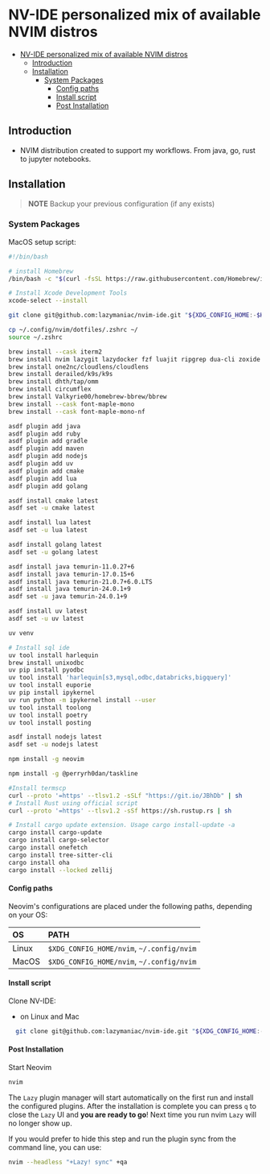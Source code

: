 # NV-IDE personalized mix of available NVIM distros

<!--toc:start-->
- [NV-IDE personalized mix of available NVIM distros](#nv-ide-personalized-mix-of-available-nvim-distros)
  - [Introduction](#introduction)
  - [Installation](#installation)
    - [System Packages](#system-packages)
      - [Config paths](#config-paths)
      - [Install script](#install-script)
      - [Post Installation](#post-installation)
<!--toc:end-->

## Introduction

- NVIM distribution created to support my workflows. From java, go, rust to jupyter notebooks.

## Installation

> **NOTE**
> Backup your previous configuration (if any exists)

### System Packages
MacOS setup script:
```bash
#!/bin/bash

# install Homebrew
/bin/bash -c "$(curl -fsSL https://raw.githubusercontent.com/Homebrew/install/HEAD/install.sh)"

# Install Xcode Development Tools
xcode-select --install

git clone git@github.com:lazymaniac/nvim-ide.git "${XDG_CONFIG_HOME:-$HOME/.config}"/nvim

cp ~/.config/nvim/dotfiles/.zshrc ~/
source ~/.zshrc

brew install --cask iterm2
brew install nvim lazygit lazydocker fzf luajit ripgrep dua-cli zoxide bat eza btop fd fastfetch oh-my-posh bagels podman-tui asdf nap navi
brew install one2nc/cloudlens/cloudlens
brew install derailed/k9s/k9s
brew install dhth/tap/omm
brew install circumflex
brew install Valkyrie00/homebrew-bbrew/bbrew
brew install --cask font-maple-mono
brew install --cask font-maple-mono-nf

asdf plugin add java
asdf plugin add ruby
asdf plugin add gradle
asdf plugin add maven
asdf plugin add nodejs
asdf plugin add uv
asdf plugin add cmake
asdf plugin add lua
asdf plugin add golang

asdf install cmake latest
asdf set -u cmake latest

asdf install lua latest
asdf set -u lua latest

asdf install golang latest
asdf set -u golang latest

asdf install java temurin-11.0.27+6
asdf install java temurin-17.0.15+6
asdf install java temurin-21.0.7+6.0.LTS
asdf install java temurin-24.0.1+9
asdf set -u java temurin-24.0.1+9

asdf install uv latest
asdf set -u uv latest

uv venv

# Install sql ide
uv tool install harlequin
brew install unixodbc
uv pip install pyodbc
uv tool install 'harlequin[s3,mysql,odbc,databricks,bigquery]'
uv tool install euporie
uv pip install ipykernel
uv run python -m ipykernel install --user
uv tool install toolong
uv tool install poetry
uv tool install posting

asdf install nodejs latest
asdf set -u nodejs latest

npm install -g neovim

npm install -g @perryrh0dan/taskline

#Install termscp
curl --proto '=https' --tlsv1.2 -sSLf "https://git.io/JBhDb" | sh
# Install Rust using official script
curl --proto '=https' --tlsv1.2 -sSf https://sh.rustup.rs | sh

# Install cargo update extension. Usage cargo install-update -a
cargo install cargo-update
cargo install cargo-selector
cargo install onefetch
cargo install tree-sitter-cli
cargo install oha
cargo install --locked zellij
```

#### Config paths

Neovim's configurations are placed under the following paths, depending on your
OS:

| OS    | PATH                                      |
| :---- | :---------------------------------------- |
| Linux | `$XDG_CONFIG_HOME/nvim`, `~/.config/nvim` |
| MacOS | `$XDG_CONFIG_HOME/nvim`, `~/.config/nvim` |

#### Install script

Clone NV-IDE:

- on Linux and Mac

```sh
  git clone git@github.com:lazymaniac/nvim-ide.git "${XDG_CONFIG_HOME:-$HOME/.config}"/nvim
```

#### Post Installation

Start Neovim

```sh
nvim
```

The `Lazy` plugin manager will start automatically on the first run and install
the configured plugins. After the installation is complete you can press `q` to
close the `Lazy` UI and **you are ready to go**! Next time you run nvim `Lazy`
will no longer show up.

If you would prefer to hide this step and run the plugin sync from the command
line, you can use:

```sh
nvim --headless "+Lazy! sync" +qa
```
